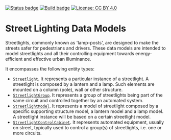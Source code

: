 [![Status badge](https://img.shields.io/badge/status-draft-red.svg)](RELEASE_NOTES)
[![Build badge](https://img.shields.io/travis/smart-data-models/dataModel.StreetLighting.svg "Travis build status")](https://travis-ci.org/smart-data-models/dataModel.StreetLighting/)
[![License: CC BY 4.0](https://img.shields.io/badge/License-CC%20BY%204.0-lightgrey.svg)](https://creativecommons.org/licenses/by/4.0/)
# Street Lighting Data Models

Streetlights, commonly known as 'lamp-posts', are designed to make the streets
safer for pedestrians and drivers. These data models are intended to model
streetlights and all their controlling equipment towards energy-efficient and
effective urban illuminance.

It encompasses the following entity types:

-   [`Streetlight`](https://swagger.lab.fiware.org/?url=https://smart-data-models.github.io/dataModel.Streetlighting/Streetlight/swagger.yaml). It represents a particular
    instance of a streetlight. A streetlight is composed by a lantern and a
    lamp. Such elements are mounted on a column (pole), wall or other structure.
-   [`StreetlightGroup`](https://swagger.lab.fiware.org/?url=https://smart-data-models.github.io/dataModel.Streetlighting/StreetlightGroup/swagger.yaml). It represents a group
    of streetlights being part of the same circuit and controlled together by an
    automated system.
-   [`StreetlightModel`](https://swagger.lab.fiware.org/?url=https://smart-data-models.github.io/dataModel.Streetlighting/StreetlightModel/swagger.yaml). It represents a model
    of streetlight composed by a specific supporting structure model, a lantern
    model and a lamp model. A streetlight instance will be based on a certain
    streetlight model.
-   [`StreetlightControlCabinet`](https://swagger.lab.fiware.org/?url=https://smart-data-models.github.io/dataModel.Streetlighting/StreetlightControlCabinet/swagger.yaml). It
    represents automated equipment, usually on street, typically used to control
    a group(s) of streetlights, i.e. one or more circuits.
